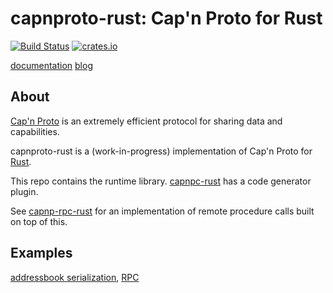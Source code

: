 # capnproto-rust: Cap'n Proto for Rust

[![Build Status](https://travis-ci.org/dwrensha/capnproto-rust.svg?branch=master)](https://travis-ci.org/dwrensha/capnproto-rust)
[![crates.io](http://meritbadge.herokuapp.com/capnp)](https://crates.io/crates/capnp)

[documentation](https://docs.capnproto-rust.org)
[blog](https://dwrensha.github.io/capnproto-rust)

## About

[Cap'n Proto](http://kentonv.github.io/capnproto/) is an
extremely efficient protocol
for sharing data and capabilities.

capnproto-rust is a (work-in-progress) implementation of Cap'n Proto
for [Rust](http://www.rust-lang.org).

This repo contains the runtime library. [capnpc-rust](https://github.com/dwrensha/capnpc-rust)
has a code generator plugin.

See [capnp-rpc-rust](https://github.com/dwrensha/capnp-rpc-rust)
for an implementation of
remote procedure calls built on top of this.

## Examples

[addressbook serialization](https://github.com/dwrensha/capnpc-rust/tree/master/example/addressbook),
[RPC](https://github.com/dwrensha/capnp-rpc-rust/tree/master/examples)




